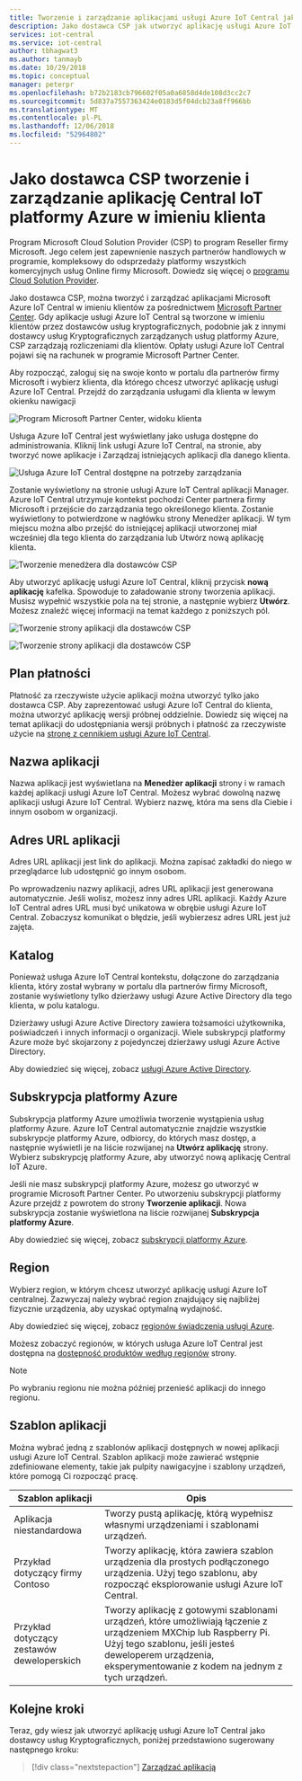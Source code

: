 ```yaml
---
title: Tworzenie i zarządzanie aplikacjami usługi Azure IoT Central jako dostawca CSP | Dokumentacja firmy Microsoft
description: Jako dostawca CSP jak utworzyć aplikację usługi Azure IoT Central w imieniu klienta.
services: iot-central
ms.service: iot-central
author: tbhagwat3
ms.author: tanmayb
ms.date: 10/29/2018
ms.topic: conceptual
manager: peterpr
ms.openlocfilehash: b72b2183cb796602f05a0a6858d4de108d3cc2c7
ms.sourcegitcommit: 5d837a7557363424e0183d5f04dcb23a8ff966bb
ms.translationtype: MT
ms.contentlocale: pl-PL
ms.lasthandoff: 12/06/2018
ms.locfileid: "52964802"
---
```

# <a name="as-a-csp-create-and-manage-an-azure-iot-central-application-on-behalf-of-your-customer"></a>Jako dostawca CSP tworzenie i zarządzanie aplikację Central IoT platformy Azure w imieniu klienta 

Program Microsoft Cloud Solution Provider (CSP) to program Reseller firmy Microsoft. Jego celem jest zapewnienie naszych partnerów handlowych w programie, kompleksowy do odsprzedaży platformy wszystkich komercyjnych usług Online firmy Microsoft. Dowiedz się więcej o [programu Cloud Solution Provider](https://partner.microsoft.com/cloud-solution-provider).

Jako dostawca CSP, można tworzyć i zarządzać aplikacjami Microsoft Azure IoT Central w imieniu klientów za pośrednictwem [Microsoft Partner Center](https://partnercenter.microsoft.com/partner/home). Gdy aplikacje usługi Azure IoT Central są tworzone w imieniu klientów przez dostawców usług kryptograficznych, podobnie jak z innymi dostawcy usług Kryptograficznych zarządzanych usług platformy Azure, CSP zarządzają rozliczeniami dla klientów. Opłaty usługi Azure IoT Central pojawi się na rachunek w programie Microsoft Partner Center.

Aby rozpocząć, zaloguj się na swoje konto w portalu dla partnerów firmy Microsoft i wybierz klienta, dla którego chcesz utworzyć aplikację usługi Azure IoT Central. Przejdź do zarządzania usługami dla klienta w lewym okienku nawigacji

![Program Microsoft Partner Center, widoku klienta](media/howto-create-application-asCSP/image1.png)

Usługa Azure IoT Central jest wyświetlany jako usługa dostępne do administrowania. Kliknij link usługi Azure IoT Central, na stronie, aby tworzyć nowe aplikacje i Zarządzaj istniejących aplikacji dla danego klienta.

![Usługa Azure IoT Central dostępne na potrzeby zarządzania](media/howto-create-application-asCSP/image2.png)

Zostanie wyświetlony na stronie usługi Azure IoT Central aplikacji Manager. Azure IoT Central utrzymuje kontekst pochodzi Center partnera firmy Microsoft i przejście do zarządzania tego określonego klienta. Zostanie wyświetlony to potwierdzone w nagłówku strony Menedżer aplikacji. W tym miejscu można albo przejść do istniejącej aplikacji utworzonej miał wcześniej dla tego klienta do zarządzania lub Utwórz nową aplikację klienta.

![Tworzenie menedżera dla dostawców CSP](media/howto-create-application-asCSP/image3.png)

Aby utworzyć aplikację usługi Azure IoT Central, kliknij przycisk **nową aplikację** kafelka. Spowoduje to załadowanie strony tworzenia aplikacji. Musisz wypełnić wszystkie pola na tej stronie, a następnie wybierz **Utwórz**. Możesz znaleźć więcej informacji na temat każdego z poniższych pól.

![Tworzenie strony aplikacji dla dostawców CSP](media/howto-create-application-asCSP/image4.png)

![Tworzenie strony aplikacji dla dostawców CSP](media/howto-create-application-asCSP/image4-1.png)

## <a name="payment-plan"></a>Plan płatności

Płatność za rzeczywiste użycie aplikacji można utworzyć tylko jako dostawca CSP. Aby zaprezentować usługi Azure IoT Central do klienta, można utworzyć aplikację wersji próbnej oddzielnie. Dowiedz się więcej na temat aplikacji do udostępniania wersji próbnych i płatność za rzeczywiste użycie na [stronę z cennikiem usługi Azure IoT Central](https://azure.microsoft.com/pricing/details/iot-central/).

## <a name="application-name"></a>Nazwa aplikacji

Nazwa aplikacji jest wyświetlana na **Menedżer aplikacji** strony i w ramach każdej aplikacji usługi Azure IoT Central. Możesz wybrać dowolną nazwę aplikacji usługi Azure IoT Central. Wybierz nazwę, która ma sens dla Ciebie i innym osobom w organizacji.

## <a name="application-url"></a>Adres URL aplikacji

Adres URL aplikacji jest link do aplikacji. Można zapisać zakładki do niego w przeglądarce lub udostępnić go innym osobom.

Po wprowadzeniu nazwy aplikacji, adres URL aplikacji jest generowana automatycznie. Jeśli wolisz, możesz inny adres URL aplikacji. Każdy Azure IoT Central adres URL musi być unikatowa w obrębie usługi Azure IoT Central. Zobaczysz komunikat o błędzie, jeśli wybierzesz adres URL jest już zajęta.

## <a name="directory"></a>Katalog

Ponieważ usługa Azure IoT Central kontekstu, dołączone do zarządzania klienta, który został wybrany w portalu dla partnerów firmy Microsoft, zostanie wyświetlony tylko dzierżawy usługi Azure Active Directory dla tego klienta, w polu katalogu. 

Dzierżawy usługi Azure Active Directory zawiera tożsamości użytkownika, poświadczeń i innych informacji o organizacji. Wiele subskrypcji platformy Azure może być skojarzony z pojedynczej dzierżawy usługi Azure Active Directory.

Aby dowiedzieć się więcej, zobacz [usługi Azure Active Directory](https://docs.microsoft.com/azure/active-directory/).

## <a name="azure-subscription"></a>Subskrypcja platformy Azure

Subskrypcja platformy Azure umożliwia tworzenie wystąpienia usług platformy Azure. Azure IoT Central automatycznie znajdzie wszystkie subskrypcje platformy Azure, odbiorcy, do których masz dostęp, a następnie wyświetli je na liście rozwijanej na **Utwórz aplikację** strony. Wybierz subskrypcję platformy Azure, aby utworzyć nową aplikację Central IoT Azure.

Jeśli nie masz subskrypcji platformy Azure, możesz go utworzyć w programie Microsoft Partner Center. Po utworzeniu subskrypcji platformy Azure przejdź z powrotem do strony **Tworzenie aplikacji**. Nowa subskrypcja zostanie wyświetlona na liście rozwijanej **Subskrypcja platformy Azure**.

Aby dowiedzieć się więcej, zobacz [subskrypcji platformy Azure](https://docs.microsoft.com/azure/guides/developer/azure-developer-guide#understanding-accounts-subscriptions-and-billing).

## <a name="region"></a>Region

Wybierz region, w którym chcesz utworzyć aplikację usługi Azure IoT centralnej. Zazwyczaj należy wybrać region znajdujący się najbliżej fizycznie urządzenia, aby uzyskać optymalną wydajność.

Aby dowiedzieć się więcej, zobacz [regionów świadczenia usługi Azure](https://docs.microsoft.com/azure/guides/developer/azure-developer-guide#azure-regions).

Możesz zobaczyć regionów, w których usługa Azure IoT Central jest dostępna na [dostępność produktów według regionów](https://azure.microsoft.com/regions/services/) strony.

> [!Note]
> Po wybraniu regionu nie można później przenieść aplikacji do innego regionu.

## <a name="application-template"></a>Szablon aplikacji

Można wybrać jedną z szablonów aplikacji dostępnych w nowej aplikacji usługi Azure IoT Central. Szablon aplikacji może zawierać wstępnie zdefiniowane elementy, takie jak pulpity nawigacyjne i szablony urządzeń, które pomogą Ci rozpocząć pracę.

| Szablon aplikacji | Opis |
| -------------------- | ----------- |
| Aplikacja niestandardowa   | Tworzy pustą aplikację, którą wypełnisz własnymi urządzeniami i szablonami urządzeń. |
| Przykład dotyczący firmy Contoso       | Tworzy aplikację, która zawiera szablon urządzenia dla prostych podłączonego urządzenia. Użyj tego szablonu, aby rozpocząć eksplorowanie usługi Azure IoT Central. |
| Przykład dotyczący zestawów deweloperskich       | Tworzy aplikację z gotowymi szablonami urządzeń, które umożliwiają łączenie z urządzeniem MXChip lub Raspberry Pi. Użyj tego szablonu, jeśli jesteś deweloperem urządzenia, eksperymentowanie z kodem na jednym z tych urządzeń. |

## <a name="next-steps"></a>Kolejne kroki

Teraz, gdy wiesz jak utworzyć aplikację usługi Azure IoT Central jako dostawcy usług Kryptograficznych, poniżej przedstawiono sugerowany następnego kroku:

> [!div class="nextstepaction"]
> [Zarządzać aplikacją](howto-administer.md)